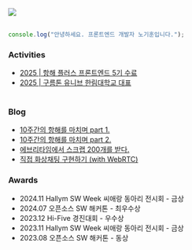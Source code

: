 <a href="https://hhpluscertificateofcompletion.oopy.io/">
  <img src="https://static.spartacodingclub.kr/hanghae99/plus/completion/badge_red.svg" />
</a>
<br></br>


```javascript
console.log("안녕하세요. 프론트엔드 개발자 노기훈입니다.");
```

### Activities
- [2025 | 항해 플러스 프론트엔드 5기 수료](https://gihoon2025.notion.site/)
- [2025 | 구름톤 유니브 한림대학교 대표](https://9oormthon.university/)
<br></br>

### Blog
- [10주간의 항해를 마치며 part 1.](https://velog.io/@kiki01111/10%EC%A3%BC%EA%B0%84%EC%9D%98-%ED%95%AD%ED%95%B4%EB%A5%BC-%EB%A7%88%EC%B9%98%EB%A9%B0-part-1)
- [10주간의 항해를 마치며 part 2.](https://velog.io/@kiki01111/10%EC%A3%BC%EA%B0%84%EC%9D%98-%ED%95%AD%ED%95%B4%EB%A5%BC-%EB%A7%88%EC%B9%98%EB%A9%B0-part-2)
- [에브리타임에서 스크랩 200개를 받다.](https://velog.io/@kiki01111/%EC%97%90%EB%B8%8C%EB%A6%AC%ED%83%80%EC%9E%84%EC%97%90%EC%84%9C-%EC%8A%A4%ED%81%AC%EB%9E%A9-200%EA%B0%9C%EB%A5%BC-%EB%B0%9B%EB%8B%A4)
- [직접 화상채팅 구현하기 (with WebRTC)](https://velog.io/@kiki01111/%EC%A7%81%EC%A0%91-%ED%99%94%EC%83%81%EC%B1%84%ED%8C%85-%EA%B5%AC%ED%98%84%ED%95%98%EA%B8%B0-with-WebRTC)

### Awards
-  2024.11 Hallym SW Week 씨애랑 동아리 전시회 - 금상
-  2024.07 오픈소스 SW 해커톤 - 최우수상
-  2023.12 Hi-Five 경진대회 - 우수상
-  2023.11 Hallym SW Week 씨애랑 동아리 전시회 - 금상
-  2023.08 오픈소스 SW 해커톤 - 동상
<br></br>


